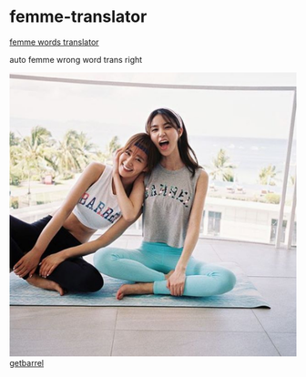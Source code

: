 # femme-translator
[femme words translator](https://hanwong.github.io/femme-translator/)

auto femme wrong word trans right


![femme](barrel.png)
[getbarrel](https://www.instagram.com/p/BGvqqM5Or36/)

